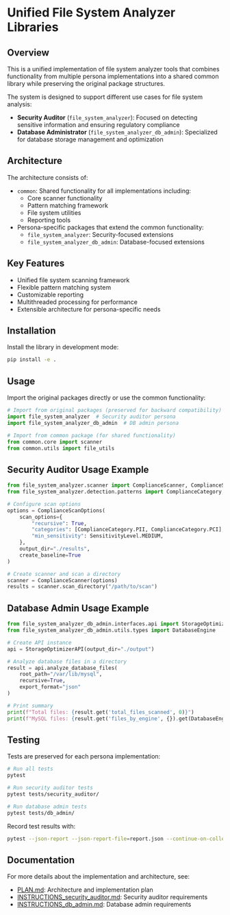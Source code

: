 # Unified File System Analyzer Libraries

## Overview
This is a unified implementation of file system analyzer tools that combines functionality from multiple persona implementations into a shared common library while preserving the original package structures.

The system is designed to support different use cases for file system analysis:
- **Security Auditor** (`file_system_analyzer`): Focused on detecting sensitive information and ensuring regulatory compliance
- **Database Administrator** (`file_system_analyzer_db_admin`): Specialized for database storage management and optimization

## Architecture
The architecture consists of:
- `common`: Shared functionality for all implementations including:
  - Core scanner functionality
  - Pattern matching framework
  - File system utilities
  - Reporting tools
- Persona-specific packages that extend the common functionality:
  - `file_system_analyzer`: Security-focused extensions 
  - `file_system_analyzer_db_admin`: Database-focused extensions

## Key Features
- Unified file system scanning framework
- Flexible pattern matching system
- Customizable reporting
- Multithreaded processing for performance
- Extensible architecture for persona-specific needs

## Installation
Install the library in development mode:

```bash
pip install -e .
```

## Usage
Import the original packages directly or use the common functionality:

```python
# Import from original packages (preserved for backward compatibility)
import file_system_analyzer  # Security auditor persona
import file_system_analyzer_db_admin  # DB admin persona

# Import from common package (for shared functionality)
from common.core import scanner
from common.utils import file_utils
```

## Security Auditor Usage Example
```python
from file_system_analyzer.scanner import ComplianceScanner, ComplianceScanOptions
from file_system_analyzer.detection.patterns import ComplianceCategory, SensitivityLevel

# Configure scan options
options = ComplianceScanOptions(
    scan_options={
        "recursive": True,
        "categories": [ComplianceCategory.PII, ComplianceCategory.PCI],
        "min_sensitivity": SensitivityLevel.MEDIUM,
    },
    output_dir="./results",
    create_baseline=True
)

# Create scanner and scan a directory
scanner = ComplianceScanner(options)
results = scanner.scan_directory("/path/to/scan")
```

## Database Admin Usage Example
```python
from file_system_analyzer_db_admin.interfaces.api import StorageOptimizerAPI
from file_system_analyzer_db_admin.utils.types import DatabaseEngine

# Create API instance
api = StorageOptimizerAPI(output_dir="./output")

# Analyze database files in a directory
result = api.analyze_database_files(
    root_path="/var/lib/mysql",
    recursive=True,
    export_format="json"
)

# Print summary
print(f"Total files: {result.get('total_files_scanned', 0)}")
print(f"MySQL files: {result.get('files_by_engine', {}).get(DatabaseEngine.MYSQL, 0)}")
```

## Testing
Tests are preserved for each persona implementation:

```bash
# Run all tests
pytest

# Run security auditor tests
pytest tests/security_auditor/

# Run database admin tests
pytest tests/db_admin/
```

Record test results with:
```bash
pytest --json-report --json-report-file=report.json --continue-on-collection-errors
```

## Documentation
For more details about the implementation and architecture, see:
- [PLAN.md](./PLAN.md): Architecture and implementation plan
- [INSTRUCTIONS_security_auditor.md](./INSTRUCTIONS_security_auditor.md): Security auditor requirements
- [INSTRUCTIONS_db_admin.md](./INSTRUCTIONS_db_admin.md): Database admin requirements